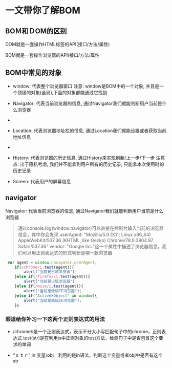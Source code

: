 
# 一文带你了解BOM

## BOＭ和ＤOM的区别

DOM就是一套操作HTML标签的API(接口/方法/属性)

BOM就是一套操作浏览器的API(接口/方法/属性

## BOM中常见的对象

- window: 代表整个浏览器窗口
注意: window是BOM中的一个对象, 并且是一个顶级的对象(全局),下面的对象都能通过它找到

- Navigator: 代表当前浏览器的信息, 通过Navigator我们就能判断用户当前是什么浏览器
- 
- Location:  代表浏览器地址栏的信息, 通过Location我们就能设置或者获取当前地址信息
- 
- History:   代表浏览器的历史信息, 通过History来实现刷新/上一步/下一步
注意点: 出于隐私考虑, 我们并不能拿到用户所有的历史记录, 只能拿本次使用时的历史记录

- Screen:   代表用户的屏幕信息


## navigator

Navigator: 代表当前浏览器的信息, 通过Navigator我们就能判断用户当前是什么浏览器
 
> 通过console.log(window.navigator)可以直接在控制台输入当前的浏览器信息，其中你会发现
> userAgent: "Mozilla/5.0 (X11; Linux x86_64) AppleWebKit/537.36 (KHTML, like Gecko) Chrome/78.0.3904.97 Safari/537.36"
> vendor: "Google Inc."这一个属性中描述了浏览器信息，我们可以用正则表达式的形式判断是哪一款浏览器


``` js
 var agent = window.navigator.userAgent;
    if(/chrome/i.test(agent)){
        alert("当前是谷歌浏览器");
    }else if(/firefox/i.test(agent)){
        alert("当前是火狐浏览器");
    }else if(/msie/i.test(agent)){
        alert("当前是低级IE浏览器");
    }else if("ActiveXObject" in window){
        alert("当前是高级IE浏览器");
    }s
```

### 顺道给你补习一下这两个正则表达式的用法

- /chrome/i是一个正则表达式，表示不分大小写匹配句子中的chrome，正则表达式.test(str)是在利用js中正则对象的test方法，检测句子中是否包含这个要求的单词

- “ｓｔｒ” in 变量/obj　利用的是in语法，判断这个变量或者obj中是否有这个str

